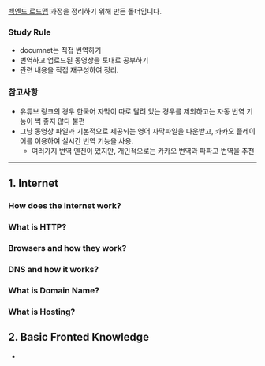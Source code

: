 #

[백엔드 로드맵](https://roadmap.sh/backend) 과정을 정리하기 위해 만든 폴더입니다. 

### Study Rule
* documnet는 직접 번역하기
* 번역하고 업로드된 동영상을 토대로 공부하기
* 관련 내용을 직접 재구성하여 정리.

### 참고사항 
* 유튜브 링크의 경우 한국어 자막이 따로 달려 있는 경우를 제외하고는 자동 번역 기능이 썩 좋지 않다 불편
* 그냥 동영상 파일과 기본적으로 제공되는 영어 자막파일을 다운받고, 카카오 플레이어를 이용하여 실시간 번역 기능을 사용. 
  * 여러가지 번역 엔진이 있지만, 개인적으로는 카카오 번역과 파파고 번역을 추천

---

## 1. Internet

### How does the internet work?

### What is HTTP?

### Browsers and how they work?

### DNS and how it works?

### What is Domain Name?

### What is Hosting? 

## 2. Basic Fronted Knowledge

* 